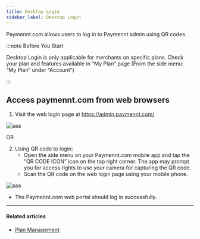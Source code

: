 ```yaml
---
title: Desktop Login
sidebar_label: Desktop Login
---
```


Paymennt.com allows users to log in to Paymennt admin using QR codes.

:::note Before You Start

Desktop Login is only applicable for merchants on specific plans. Check your plan and features available in “My Plan” page (From the side menu: “My Plan” under “Account”)

:::

## Access paymennt.com from web browsers

1. Visit the web login page at https://admin.paymennt.com/

![aaa](/img/community/account-management/desktop-login-1.png)

OR

2. Using QR code to login:
   * Open the side menu on your Paymennt.com mobile app and tap the “QR CODE ICON” icon on the top right corner. The app may prompt you for access rights to use your camera for capturing the QR code.
   * Scan the QR code on the web login page using your mobile phone.

![aaa](/img/community/account-management/desktop-login-2.png)

   * The Paymennt.com web portal should log in successfully.

***

#### Related articles

* [<ins>Plan Management</ins>](/2-account-management/5-plan-management/index.md)
